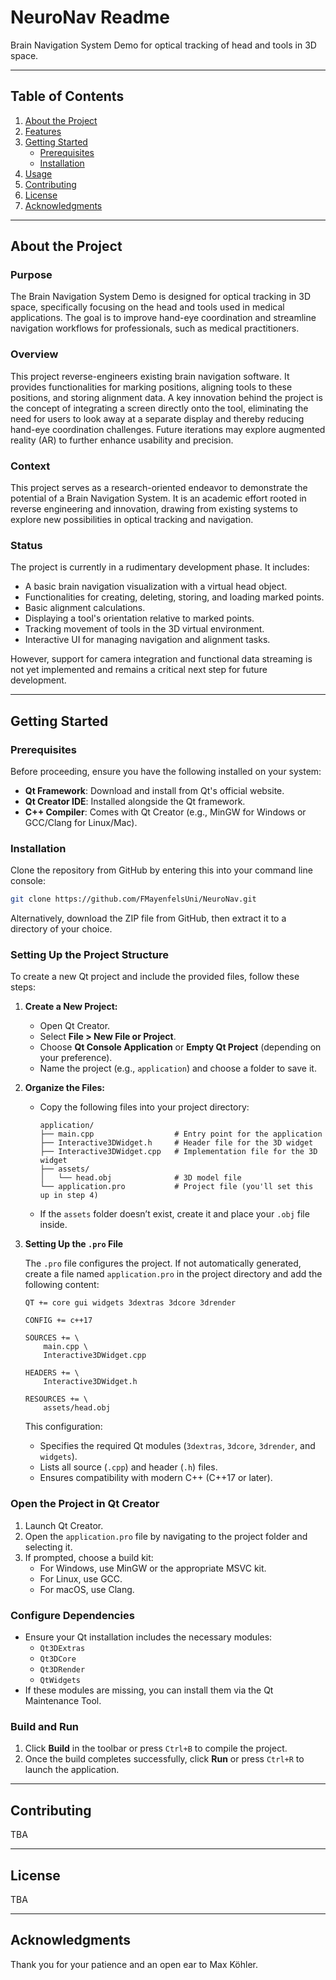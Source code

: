 # NeuroNav Readme

Brain Navigation System Demo for optical tracking of head and tools in 3D space. 

---

## Table of Contents
1. [About the Project](#about-the-project)
2. [Features](#features)
3. [Getting Started](#getting-started)
    - [Prerequisites](#prerequisites)
    - [Installation](#installation)
4. [Usage](#usage)
5. [Contributing](#contributing)
6. [License](#license)
7. [Acknowledgments](#acknowledgments)

---

## About the Project

### Purpose
The Brain Navigation System Demo is designed for optical tracking in 3D space, specifically focusing on the head and tools used in medical applications. The goal is to improve hand-eye coordination and streamline navigation workflows for professionals, such as medical practitioners.

### Overview
This project reverse-engineers existing brain navigation software. It provides functionalities for marking positions, aligning tools to these positions, and storing alignment data. A key innovation behind the project is the concept of integrating a screen directly onto the tool, eliminating the need for users to look away at a separate display and thereby reducing hand-eye coordination challenges. Future iterations may explore augmented reality (AR) to further enhance usability and precision.

### Context
This project serves as a research-oriented endeavor to demonstrate the potential of a Brain Navigation System. It is an academic effort rooted in reverse engineering and innovation, drawing from existing systems to explore new possibilities in optical tracking and navigation.

### Status
The project is currently in a rudimentary development phase. It includes:

- A basic brain navigation visualization with a virtual head object.
- Functionalities for creating, deleting, storing, and loading marked points.
- Basic alignment calculations.
- Displaying a tool's orientation relative to marked points.
- Tracking movement of tools in the 3D virtual environment.
- Interactive UI for managing navigation and alignment tasks.

However, support for camera integration and functional data streaming is not yet implemented and remains a critical next step for future development.

---

## Getting Started

### Prerequisites

Before proceeding, ensure you have the following installed on your system:

- **Qt Framework**: Download and install from Qt's official website.
- **Qt Creator IDE**: Installed alongside the Qt framework.
- **C++ Compiler**: Comes with Qt Creator (e.g., MinGW for Windows or GCC/Clang for Linux/Mac).

### Installation

Clone the repository from GitHub by entering this into your command line console:

```bash
git clone https://github.com/FMayenfelsUni/NeuroNav.git 
```

Alternatively, download the ZIP file from GitHub, then extract it to a directory of your choice.

### Setting Up the Project Structure

To create a new Qt project and include the provided files, follow these steps:

1. **Create a New Project:**
    - Open Qt Creator.
    - Select **File > New File or Project**.
    - Choose **Qt Console Application** or **Empty Qt Project** (depending on your preference).
    - Name the project (e.g., `application`) and choose a folder to save it.

2. **Organize the Files:**
    - Copy the following files into your project directory:

      ```
      application/
      ├── main.cpp                  # Entry point for the application
      ├── Interactive3DWidget.h     # Header file for the 3D widget
      ├── Interactive3DWidget.cpp   # Implementation file for the 3D widget
      ├── assets/
      │   └── head.obj              # 3D model file 
      └── application.pro           # Project file (you'll set this up in step 4)
      ```
    - If the `assets` folder doesn’t exist, create it and place your `.obj` file inside.

3. **Setting Up the `.pro` File**

    The `.pro` file configures the project. If not automatically generated, create a file named `application.pro` in the project directory and add the following content:

    ```
    QT += core gui widgets 3dextras 3dcore 3drender

    CONFIG += c++17

    SOURCES += \
        main.cpp \
        Interactive3DWidget.cpp

    HEADERS += \
        Interactive3DWidget.h

    RESOURCES += \
        assets/head.obj
    ```

    This configuration:

    - Specifies the required Qt modules (`3dextras`, `3dcore`, `3drender`, and `widgets`).
    - Lists all source (`.cpp`) and header (`.h`) files.
    - Ensures compatibility with modern C++ (C++17 or later).

### Open the Project in Qt Creator

1. Launch Qt Creator.
2. Open the `application.pro` file by navigating to the project folder and selecting it.
3. If prompted, choose a build kit:
    - For Windows, use MinGW or the appropriate MSVC kit.
    - For Linux, use GCC.
    - For macOS, use Clang.

### Configure Dependencies

- Ensure your Qt installation includes the necessary modules:
    - `Qt3DExtras`
    - `Qt3DCore`
    - `Qt3DRender`
    - `QtWidgets`
- If these modules are missing, you can install them via the Qt Maintenance Tool.

### Build and Run

1. Click **Build** in the toolbar or press `Ctrl+B` to compile the project.
2. Once the build completes successfully, click **Run** or press `Ctrl+R` to launch the application.

---

## Contributing
TBA

---

## License
TBA

---

## Acknowledgments
Thank you for your patience and an open ear to Max Köhler.
